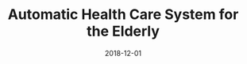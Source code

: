 ---
title: "Automatic Health Care System for the Elderly"
date: 2018-12-01
description: "IoT-based elderly care monitoring system for vital information tracking"
image: /assets/images/healthcare.jpg
tags:
  - iot
  - firebase
  - esp8266
  - healthcare
featured: false
achievements:
  - Top 10 position at HackOff IET VIT

detailed_description: |
  Technical Stack:
  - Firebase for backend
  - ESP8266 microcontroller
  - Zapier API integration
  - Heartrate sensor implementation
  - DHT11 temperature sensor
  - Real-time monitoring system

  Key Features:
  - Vital information monitoring
  - Automated data registration
  - Real-time alerts system
---